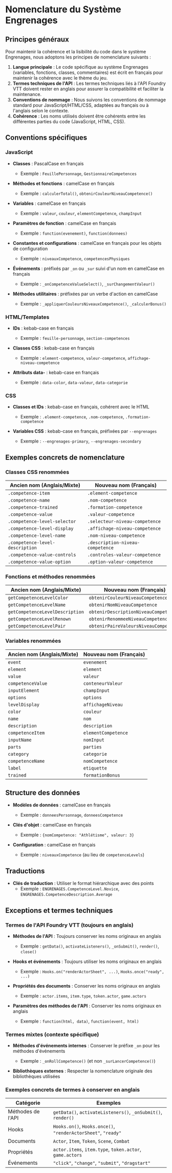 # Nomenclature du Système Engrenages

## Principes généraux

Pour maintenir la cohérence et la lisibilité du code dans le système Engrenages, nous adoptons les principes de nomenclature suivants :

1. **Langue principale** : Le code spécifique au système Engrenages (variables, fonctions, classes, commentaires) est écrit en français pour maintenir la cohérence avec le thème du jeu.
2. **Termes techniques de l'API** : Les termes techniques liés à l'API Foundry VTT doivent rester en anglais pour assurer la compatibilité et faciliter la maintenance.
3. **Conventions de nommage** : Nous suivons les conventions de nommage standard pour JavaScript/HTML/CSS, adaptées au français ou à l'anglais selon le contexte.
4. **Cohérence** : Les noms utilisés doivent être cohérents entre les différentes parties du code (JavaScript, HTML, CSS).

## Conventions spécifiques

### JavaScript

- **Classes** : PascalCase en français
  - Exemple : `FeuillePersonnage`, `GestionnaireCompetences`

- **Méthodes et fonctions** : camelCase en français
  - Exemple : `calculerTotal()`, `obtenirCouleurNiveauCompetence()`

- **Variables** : camelCase en français
  - Exemple : `valeur`, `couleur`, `elementCompetence`, `champInput`

- **Paramètres de fonction** : camelCase en français
  - Exemple : `function(evenement)`, `function(donnees)`

- **Constantes et configurations** : camelCase en français pour les objets de configuration
  - Exemple : `niveauxCompetence`, `competencesPhysiques`

- **Événements** : préfixés par `_on` ou `_sur` suivi d'un nom en camelCase en français
  - Exemple : `_onCompetenceValueSelect()`, `_surChangementValeur()`

- **Méthodes utilitaires** : préfixées par un verbe d'action en camelCase
  - Exemple : `_appliquerCouleursNiveauxCompetence()`, `_calculerBonus()`

### HTML/Templates

- **IDs** : kebab-case en français
  - Exemple : `feuille-personnage`, `section-competences`

- **Classes CSS** : kebab-case en français
  - Exemple : `element-competence`, `valeur-competence`, `affichage-niveau-competence`

- **Attributs data-** : kebab-case en français
  - Exemple : `data-color`, `data-valeur`, `data-categorie`

### CSS

- **Classes et IDs** : kebab-case en français, cohérent avec le HTML
  - Exemple : `.element-competence`, `.nom-competence`, `.formation-competence`

- **Variables CSS** : kebab-case en français, préfixées par `--engrenages`
  - Exemple : `--engrenages-primary`, `--engrenages-secondary`

## Exemples concrets de nomenclature

### Classes CSS renommées

| Ancien nom (Anglais/Mixte) | Nouveau nom (Français) |
|----------------------------|------------------------|
| `.competence-item`         | `.element-competence`  |
| `.competence-name`         | `.nom-competence`      |
| `.competence-trained`      | `.formation-competence`|
| `.competence-value`        | `.valeur-competence`   |
| `.competence-level-selector` | `.selecteur-niveau-competence` |
| `.competence-level-display`  | `.affichage-niveau-competence` |
| `.competence-level-name`     | `.nom-niveau-competence` |
| `.competence-level-description` | `.description-niveau-competence` |
| `.competence-value-controls`   | `.controles-valeur-competence` |
| `.competence-value-option`     | `.option-valeur-competence` |

### Fonctions et méthodes renommées

| Ancien nom (Anglais/Mixte) | Nouveau nom (Français) |
|----------------------------|------------------------|
| `getCompetenceLevelColor` | `obtenirCouleurNiveauCompetence` |
| `getCompetenceLevelName`  | `obtenirNomNiveauCompetence` |
| `getCompetenceLevelDescription` | `obtenirDescriptionNiveauCompetence` |
| `getCompetenceLevelRenown` | `obtenirRenommeeNiveauCompetence` |
| `getCompetenceLevelPair`  | `obtenirPaireValeursNiveauCompetence` |

### Variables renommées

| Ancien nom (Anglais/Mixte) | Nouveau nom (Français) |
|----------------------------|------------------------|
| `event`                   | `evenement`            |
| `element`                 | `element`              |
| `value`                   | `valeur`               |
| `competenceValue`         | `conteneurValeur`      |
| `inputElement`            | `champInput`           |
| `options`                 | `options`              |
| `levelDisplay`            | `affichageNiveau`      |
| `color`                   | `couleur`              |
| `name`                    | `nom`                  |
| `description`             | `description`          |
| `competenceItem`          | `elementCompetence`    |
| `inputName`               | `nomInput`             |
| `parts`                   | `parties`              |
| `category`                | `categorie`            |
| `competenceName`          | `nomCompetence`        |
| `label`                   | `etiquette`            |
| `trained`                 | `formationBonus`       |

## Structure des données

- **Modèles de données** : camelCase en français
  - Exemple : `donneesPersonnage`, `donneesCompetence`

- **Clés d'objet** : camelCase en français
  - Exemple : `{nomCompetence: "Athlétisme", valeur: 3}`

- **Configuration** : camelCase en français
  - Exemple : `niveauxCompetence` (au lieu de `competenceLevels`)

## Traductions

- **Clés de traduction** : Utiliser le format hiérarchique avec des points
  - Exemple : `ENGRENAGES.CompetenceLevel.Novice`, `ENGRENAGES.CompetenceDescription.Average`

## Exceptions et termes techniques

### Termes de l'API Foundry VTT (toujours en anglais)

- **Méthodes de l'API** : Toujours conserver les noms originaux en anglais
  - Exemple : `getData()`, `activateListeners()`, `_onSubmit()`, `render()`, `close()`

- **Hooks et événements** : Toujours utiliser les noms originaux en anglais
  - Exemple : `Hooks.on("renderActorSheet", ...)`, `Hooks.once("ready", ...)`

- **Propriétés des documents** : Conserver les noms originaux en anglais
  - Exemple : `actor.items`, `item.type`, `token.actor`, `game.actors`

- **Paramètres des méthodes de l'API** : Conserver les noms originaux en anglais
  - Exemple : `function(html, data)`, `function(event, html)`

### Termes mixtes (contexte spécifique)

- **Méthodes d'événements internes** : Conserver le préfixe `_on` pour les méthodes d'événements
  - Exemple : `_onRollCompetence()` (et non `_surLancerCompetence()`)

- **Bibliothèques externes** : Respecter la nomenclature originale des bibliothèques utilisées

### Exemples concrets de termes à conserver en anglais

| Catégorie | Exemples |
|------------|----------|
| Méthodes de l'API | `getData()`, `activateListeners()`, `_onSubmit()`, `render()` |
| Hooks | `Hooks.on()`, `Hooks.once()`, `"renderActorSheet"`, `"ready"` |
| Documents | `Actor`, `Item`, `Token`, `Scene`, `Combat` |
| Propriétés | `actor.items`, `item.type`, `token.actor`, `game.actors` |
| Événements | `"click"`, `"change"`, `"submit"`, `"dragstart"` |
